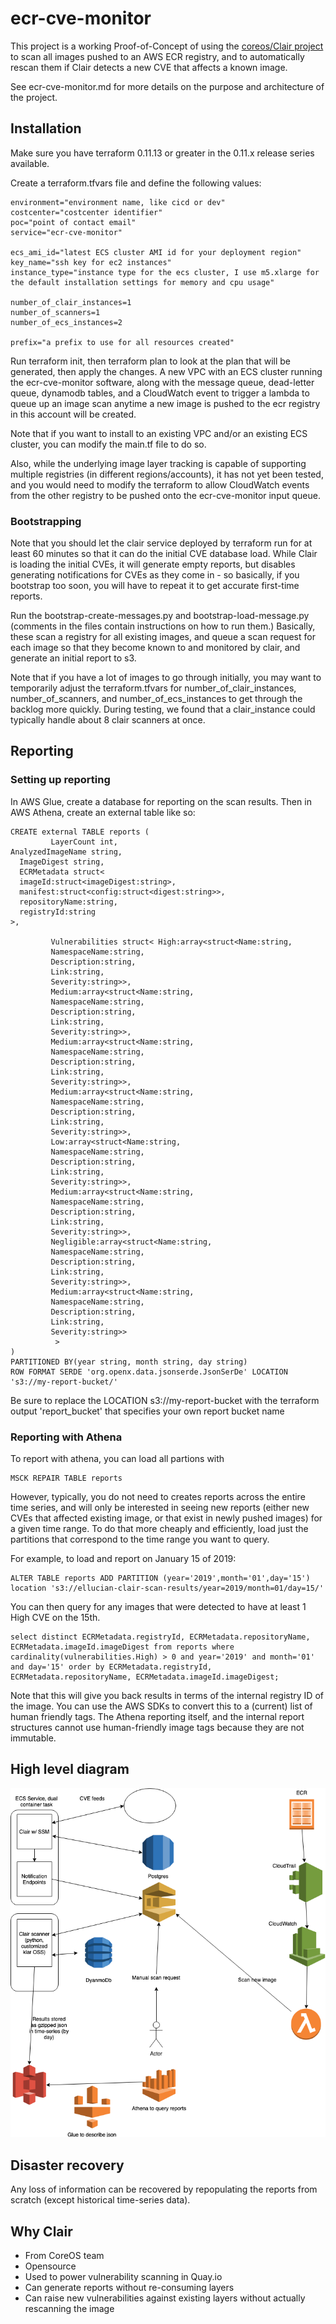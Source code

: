 # ecr-cve-monitor

This project is a working Proof-of-Concept of using the [coreos/Clair project](https://github.com/coreos/clair) to scan all images pushed to an AWS ECR registry, and to automatically rescan them if Clair detects a new CVE that affects a known image.

See ecr-cve-monitor.md for more details on the purpose and architecture of the project.

## Installation

Make sure you have terraform 0.11.13 or greater in the 0.11.x release series available.

Create a terraform.tfvars file and define the following values:

```
environment="environment name, like cicd or dev"
costcenter="costcenter identifier"
poc="point of contact email"
service="ecr-cve-monitor"

ecs_ami_id="latest ECS cluster AMI id for your deployment region"
key_name="ssh key for ec2 instances"
instance_type="instance type for the ecs cluster, I use m5.xlarge for the default installation settings for memory and cpu usage"

number_of_clair_instances=1
number_of_scanners=1
number_of_ecs_instances=2

prefix="a prefix to use for all resources created"
```

Run terraform init, then terraform plan to look at the plan that will be generated, then apply the changes.
A new VPC with an ECS cluster running the ecr-cve-monitor software, along with the message queue, dead-letter queue, dynamodb tables, and a CloudWatch event to trigger a lambda to queue up an image scan anytime a new image is pushed to the ecr registry in this account will be created.

Note that if you want to install to an existing VPC and/or an existing ECS cluster, you can modify the main.tf file to do so.

Also, while the underlying image layer tracking is capable of supporting multiple registries (in different regions/accounts), it has not yet been tested, and you would need to modify the terraform to allow CloudWatch events from the other registry to be pushed onto the ecr-cve-monitor input queue.

### Bootstrapping

Note that you should let the clair service deployed by terraform run for at least 60 minutes so that it can do the initial CVE database load.  While Clair is loading the initial CVEs, it will generate empty reports, but disables generating notifications for CVEs as they come in - so basically, if you bootstrap too soon, you will have to repeat it to get accurate first-time reports.

Run the bootstrap-create-messages.py and bootstrap-load-message.py (comments in the files contain instructions on how to run them.)  Basically, these scan a registry for all existing images, and queue a scan request for each image so that they become known to and monitored by clair, and generate an initial report to s3.

Note that if you have a lot of images to go through initially, you may want to temporarily adjust the terraform.tfvars for number_of_clair_instances, number_of_scanners, and number_of_ecs_instances to get through the backlog more quickly.  During testing, we found that a clair_instance could typically handle about 8 clair scanners at once.

## Reporting

### Setting up reporting

In AWS Glue, create a database for reporting on the scan results.  Then in AWS Athena, create an external table like so:

```
CREATE external TABLE reports (
         LayerCount int,
AnalyzedImageName string,
  ImageDigest string,
  ECRMetadata struct<
  imageId:struct<imageDigest:string>,
  manifest:struct<config:struct<digest:string>>,
  repositoryName:string,
  registryId:string
>,

         Vulnerabilities struct< High:array<struct<Name:string,
         NamespaceName:string,
         Description:string,
         Link:string,
         Severity:string>>,
         Medium:array<struct<Name:string,
         NamespaceName:string,
         Description:string,
         Link:string,
         Severity:string>>,
         Medium:array<struct<Name:string,
         NamespaceName:string,
         Description:string,
         Link:string,
         Severity:string>>,
         Medium:array<struct<Name:string,
         NamespaceName:string,
         Description:string,
         Link:string,
         Severity:string>>,
         Low:array<struct<Name:string,
         NamespaceName:string,
         Description:string,
         Link:string,
         Severity:string>>,
         Medium:array<struct<Name:string,
         NamespaceName:string,
         Description:string,
         Link:string,
         Severity:string>>,
         Negligible:array<struct<Name:string,
         NamespaceName:string,
         Description:string,
         Link:string,
         Severity:string>>,
         Medium:array<struct<Name:string,
         NamespaceName:string,
         Description:string,
         Link:string,
         Severity:string>>
          >
)
PARTITIONED BY(year string, month string, day string)
ROW FORMAT SERDE 'org.openx.data.jsonserde.JsonSerDe' LOCATION 's3://my-report-bucket/'
```

Be sure to replace the LOCATION s3://my-report-bucket with the terraform output 'report_bucket' that specifies your own report bucket name

### Reporting with Athena

To report with athena, you can load all partions with

```
MSCK REPAIR TABLE reports
```

However, typically, you do not need to creates reports across the entire time series, and will only be interested in seeing new reports (either new CVEs that affected existing image, or that exist in newly pushed images) for a given time range.  To do that more cheaply and efficiently, load just the partitions that correspond to the time range you want to query.

For example, to load and report on January 15 of 2019:

```
ALTER TABLE reports ADD PARTITION (year='2019',month='01',day='15') location 's3://ellucian-clair-scan-results/year=2019/month=01/day=15/'
```

You can then query for any images that were detected to have at least 1 High CVE on the 15th.

```
select distinct ECRMetadata.registryId, ECRMetadata.repositoryName, ECRMetadata.imageId.imageDigest from reports where cardinality(vulnerabilities.High) > 0 and year='2019' and month='01' and day='15' order by ECRMetadata.registryId, ECRMetadata.repositoryName, ECRMetadata.imageId.imageDigest;
```

Note that this will give you back results in terms of the internal registry ID of the image.  You can use the AWS SDKs to convert this to a (current) list of human friendly tags.  The Athena reporting itself, and the internal report structures cannot use human-friendly image tags because they are not immutable.

## High level diagram

![Architecture](ecr-cve-monitor.png)

## Disaster recovery

Any loss of information can be recovered by repopulating the reports from scratch (except historical time-series data).

## Why Clair

* From CoreOS team
* Opensource
* Used to power vulnerability scanning in Quay.io
* Can generate reports without re-consuming layers
* Can raise new vulnerabilities against existing layers without actually rescanning the image
